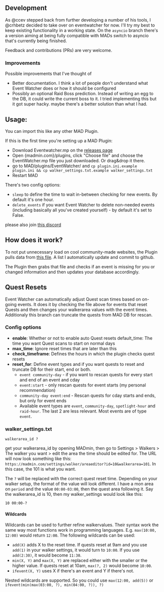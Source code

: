 ## Development

As @ccev stepped back from further developing a number of his tools, I @crhbetz decided to take over on eventwatcher for now. I'll try my best to keep existing functionality in a working state. On the `asyncio` branch there's a version aiming at being fully compatible with MADs switch to asyncio that's currently being finished.

Feedback and contributions (PRs) are very welcome.

### Improvements

Possible improvements that I've thought of
- Better documentation. I think a lot of people don't understand what Event Watcher does or how it should be configured
- Possibly an optional Raid Boss prediction. Instead of writing an egg to the DB, it could write the current boss to it. I tried implementing this but it got super hacky. maybe there's a better solution than what I had.

## Usage:
You can import this like any other MAD Plugin.

If this is the first time you're setting up a MAD Plugin:
- Download Eventwatcher.mp on the [releases page](https://github.com/ccev/mp-eventwatcher/releases)
- Open {madmin.com}/plugins, click "Choose file" and choose the EventWatcher.mp file you just downloaded. Or drag&drop it there.
- go to MAD/plugins/EventWatcher/ and `cp plugin.ini.example plugin.ini && cp walker_settings.txt.example walker_settings.txt`
- Restart MAD

There's two config options:
- `sleep` to define the time to wait in-between checking for new events. By default it's one hour.
- `delete_events` if you want Event Watcher to delete non-needed events (including basically all you've created yourself) - by default it's set to False.

please also join [this discord](https://discord.gg/cMZs5tk)

## How does it work?
To not put unnecessary load on cool community-made websites, the Plugin pulls data from [this file](https://github.com/ccev/pogoinfo/blob/v2/active/events.json). A list I automatically update and commit to github.

The Plugin then grabs that file and checks if an event is missing for you or changed information and then updates your database accordingly.

## Quest Resets
Event Watcher can automatically adjust Quest scan times based on on-going events. It does it by checking the file above for events that reset Quests and then changes your walkerarea values with the event times. Additionaly this branch can truncate the quests from MAD DB for rescan.

### Config options
- **enable**: Whether or not to enable auto Quest resets
default_time: The time you want Quest scans to start on normal days
- **max_time**: Ignore reset times that are later than this
- **check_timeframe**: Defines the hours in which the plugin checks quest resets
- **reset_for**: Define event types and if you want quests to reset and truncate DB for their start, end or both.
  - `event community-day` - if you want to rescan quests for every start and end of an event and cday
  - `event:start` - only rescan quests for event starts (my personal recommendation)
  - `community-day event:end` - Rescan quests for cday starts and ends, but only for event ends
  - Available event types are `event`, `community-day`, `spotlight-hour` and `raid-hour`. The last 2 are less relevant. Most events are of type `event`.


### walker_settings.txt
```
walkerarea_id ?
```
get your walkerarea_id by opening MADmin, then go to Settings > Walkers > The walker you want > edit the area the time should be edited for. The URL will now look something like this: `https://madmin.com/settings/walker/areaeditor?id=10&walkerarea=101`. In this case, the 101 is what you want.

The `?` will be replaced with the correct quest reset time. Depending on your walker setup, the format of the value will look different. I have a mon area on `period` and the value `00:00-03:00`, then the quest area following it. Say the walkerarea_id is 10, then my walker_settings would look like this:

```
10 00:00-?
```

#### Wildcards

Wildcards can be used to further refine walkervalues. Their syntax work the same way most functions work in programming languages. E.g. `max(10:00, 12:00)` would return `12:00`. The following wildcards can be used:

- `add(X)` adds X to the reset time. If quests reset at 9am and you use `add(1)` in your walker settings, it would turn to `10:00`. If you use `add(2:30)`, it would become `11:30`.
- `min(X, Y)` and `max(X, Y)` are replaced either with the smaller or the higher value. If quests reset at 10am, `max(?, 2)` would become `10:00`.
- `ifevent(X, Y)` uses X if there's an event and Y if there's not.

Nested wildcards are supported. So you could use `max(12:00, add(5))` or `ifevent(min(max(03:00, ?), min(04:00, ?)), ?)`
